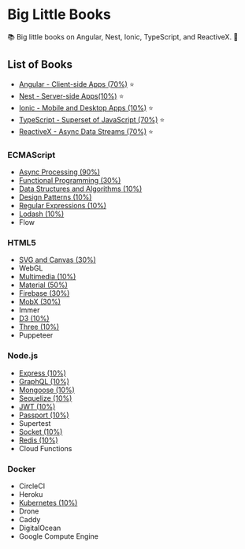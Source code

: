 # Big Little Books

:books: Big little books on Angular, Nest, Ionic, TypeScript, and ReactiveX. :memo:

## List of Books

* [Angular - Client-side Apps (70%)](https://github.com/Shyam-Chen/Big-Little-Books/blob/master/HTML5/Angular/README.md) :star:
* [Nest - Server-side Apps(10%)](https://github.com/Shyam-Chen/Big-Little-Books/blob/master/Node.js/Nest/README.md) :star:
* [Ionic - Mobile and Desktop Apps (10%)](https://github.com/Shyam-Chen/Big-Little-Books/blob/master/HTML5/Ionic/README.md) :star:
* [TypeScript - Superset of JavaScript (70%)](https://github.com/Shyam-Chen/Big-Little-Books/blob/master/ECMAScript/TypeScript.md) :star:
* [ReactiveX - Async Data Streams (70%)](https://github.com/Shyam-Chen/Big-Little-Books/blob/master/ECMAScript/ReactiveX.md) :star:

### ECMAScript

* [Async Processing (90%)](https://github.com/Shyam-Chen/Big-Little-Books/blob/master/ECMAScript/Async-Processing.md)
* [Functional Programming (30%)](https://github.com/Shyam-Chen/Big-Little-Books/blob/master/ECMAScript/Functional-Programming.md)
* [Data Structures and Algorithms (10%)](https://github.com/Shyam-Chen/Big-Little-Books/blob/master/ECMAScript/Data-Structures-and-Algorithms.md)
* [Design Patterns (10%)](https://github.com/Shyam-Chen/Big-Little-Books/blob/master/ECMAScript/Design-Patterns.md)
* [Regular Expressions (10%)](https://github.com/Shyam-Chen/Big-Little-Books/blob/master/ECMAScript/Regular-Expressions.md)
* [Lodash (10%)](https://github.com/Shyam-Chen/Big-Little-Books/blob/master/ECMAScript/Lodash.md)
* Flow

### HTML5

* [SVG and Canvas (30%)](https://github.com/Shyam-Chen/Big-Little-Books/blob/master/HTML5/SVG-and-Canvas.md)
* WebGL
* [Multimedia (10%)](https://github.com/Shyam-Chen/Big-Little-Books/blob/master/HTML5/Multimedia.md)
* [Material (50%)](https://github.com/Shyam-Chen/Big-Little-Books/blob/master/HTML5/Material.md)
* [Firebase (30%)](https://github.com/Shyam-Chen/Big-Little-Books/blob/master/HTML5/Firebase.md)
* [MobX (30%)](https://github.com/Shyam-Chen/Big-Little-Books/blob/master/HTML5/MobX.md)
* Immer
* [D3 (10%)](https://github.com/Shyam-Chen/Big-Little-Books/blob/master/HTML5/D3.md)
* [Three (10%)](https://github.com/Shyam-Chen/Big-Little-Books/blob/master/HTML5/Three.md)
* Puppeteer

### Node.js

* [Express (10%)](https://github.com/Shyam-Chen/Big-Little-Books/blob/master/Node.js/Express.md)
* [GraphQL (10%)](https://github.com/Shyam-Chen/Big-Little-Books/blob/master/Node.js/GraphQL.md)
* [Mongoose (10%)](https://github.com/Shyam-Chen/Big-Little-Books/blob/master/Node.js/Mongoose.md)
* [Sequelize (10%)](https://github.com/Shyam-Chen/Big-Little-Books/blob/master/Node.js/Sequelize.md)
* [JWT (10%)](https://github.com/Shyam-Chen/Big-Little-Books/blob/master/Node.js/JWT.md)
* [Passport (10%)](https://github.com/Shyam-Chen/Big-Little-Books/blob/master/Node.js/Passport.md)
* Supertest
* [Socket (10%)](https://github.com/Shyam-Chen/Big-Little-Books/blob/master/Node.js/Socket.md)
* [Redis (10%)](https://github.com/Shyam-Chen/Big-Little-Books/blob/master/Node.js/Redis.md)
* Cloud Functions

### Docker

* CircleCI
* Heroku
* [Kubernetes (10%)](https://github.com/Shyam-Chen/Big-Little-Books/blob/master/Docker/Kubernetes.md)
* Drone
* Caddy
* DigitalOcean
* Google Compute Engine
